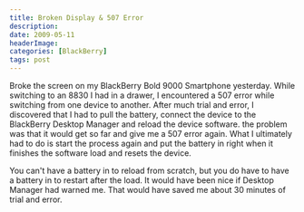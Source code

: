 ```yaml
---
title: Broken Display & 507 Error
description: 
date: 2009-05-11
headerImage: 
categories: [BlackBerry]
tags: post
---
```


Broke the screen on my BlackBerry Bold 9000 Smartphone yesterday. While switching to an 8830 I had in a drawer, I encountered a 507 error while switching from one device to another. After much trial and error, I discovered that I had to pull the battery, connect the device to the BlackBerry Desktop Manager and reload the device software. the problem was that it would get so far and give me a 507 error again. What I ultimately had to do is start the process again and put the battery in right when it finishes the software load and resets the device.

You can't have a battery in to reload from scratch, but you do have to have a battery in to restart after the load. It would have been nice if Desktop Manager had warned me. That would have saved me about 30 minutes of trial and error.